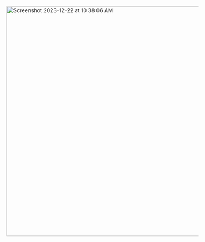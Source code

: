 <img width="603" alt="Screenshot 2023-12-22 at 10 38 06 AM" src="https://github.com/wongella123/MovieWebsite/assets/121847745/f88968cd-bb6c-4d26-837b-05ac3c5e29c1">
